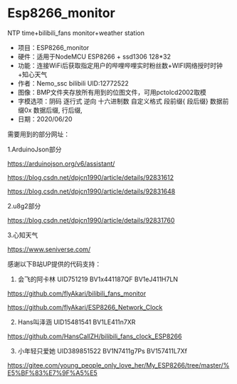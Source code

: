 # Esp8266_monitor
NTP time+bilibili_fans monitor+weather station

 * 项目：ESP8266_monitor 
 * 硬件：适用于NodeMCU ESP8266 + ssd1306 128*32 
 * 功能：连接WiFi后获取指定用户的哔哩哔哩实时粉丝数+WIFI网络授时时钟+知心天气 
 * 作者：Nemo_ssc  bilibili UID:12772522  
 * 图像：BMP文件夹存放所有用到的位图文件，可用pctolcd2002取模 
 * 字模选项：阴码 逐行式 逆向 十六进制数 自定义格式 段前缀{ 段后缀} 数据前缀0x 数据后缀, 行后缀, 
 * 日期：2020/06/20
 
   
需要用到的部分网址：

1.ArduinoJson部分

https://arduinojson.org/v6/assistant/

https://blog.csdn.net/dpjcn1990/article/details/92831612

https://blog.csdn.net/dpjcn1990/article/details/92831648

2.u8g2部分

https://blog.csdn.net/dpjcn1990/article/details/92831760

3.心知天气

https://www.seniverse.com/



感谢以下B站UP提供的代码支持：

1. 会飞的阿卡林 UID751219 BV1x441187QF BV1eJ411H7LN

https://github.com/flyAkari/bilibili_fans_monitor

https://github.com/flyAkari/ESP8266_Network_Clock

2. Hans叫泽涵 UID15481541 BV1LE411n7XR

https://github.com/HansCallZH/bilibili_fans_clock_ESP8266

3. 小年轻只爱她 UID389851522 BV1N7411g7Ps BV157411L7Xf

https://gitee.com/young_people_only_love_her/My_ESP8266/tree/master/%E5%BF%83%E7%9F%A5%E5
